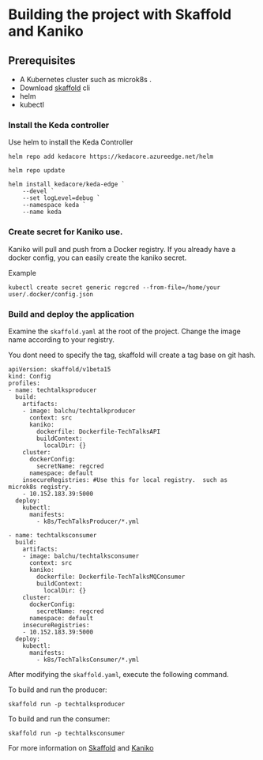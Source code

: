 # Building the project with Skaffold and Kaniko

## Prerequisites
- A Kubernetes cluster such as microk8s .
- Download [skaffold](https://github.com/GoogleContainerTools/skaffold/releases) cli
- helm
- kubectl
  

### Install the Keda controller

Use helm to install the Keda Controller

```
helm repo add kedacore https://kedacore.azureedge.net/helm

helm repo update

helm install kedacore/keda-edge `
    --devel `
    --set logLevel=debug `
    --namespace keda `
    --name keda
```    

### Create secret for Kaniko use.

Kaniko will pull and push from a Docker registry.  If you already have a docker config, you can easily create the kaniko secret.

Example

`kubectl create secret generic regcred --from-file=/home/your user/.docker/config.json`

### Build and deploy the application 

Examine the `skaffold.yaml` at the root of the project.
Change the image name according to your registry.

You dont need to specify the tag, skaffold will create a tag base on git hash.


```
apiVersion: skaffold/v1beta15
kind: Config
profiles:
- name: techtalksproducer
  build:
    artifacts:
    - image: balchu/techtalkproducer
      context: src
      kaniko:
        dockerfile: Dockerfile-TechTalksAPI
        buildContext:
          localDir: {}
    cluster:
      dockerConfig: 
        secretName: regcred
      namespace: default
    insecureRegistries: #Use this for local registry.  such as microk8s registry.
    - 10.152.183.39:5000
  deploy:
    kubectl:
      manifests:
        - k8s/TechTalksProducer/*.yml

- name: techtalksconsumer
  build:
    artifacts:
    - image: balchu/techtalksconsumer
      context: src
      kaniko:
        dockerfile: Dockerfile-TechTalksMQConsumer
        buildContext:
          localDir: {}
    cluster:
      dockerConfig: 
        secretName: regcred
      namespace: default
    insecureRegistries:
    - 10.152.183.39:5000
  deploy:
    kubectl:
      manifests:
        - k8s/TechTalksConsumer/*.yml
```

After modifying the `skaffold.yaml`, execute the following command.

To build and run the producer:

`skaffold run -p techtalksproducer`

To build and run the consumer:

`skaffold run -p techtalksconsumer`


For more information on [Skaffold](https://skaffold.dev/docs/) and [Kaniko](https://github.com/GoogleContainerTools/kaniko)

